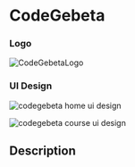 # CodeGebeta

### Logo

![CodeGebetaLogo](https://user-images.githubusercontent.com/57604289/137598441-f258594a-7396-44a2-a95b-99b0f50a41b8.png)


### UI Design

![codegebeta home ui design ](https://user-images.githubusercontent.com/57604289/137599084-05ded44c-06ee-4964-9886-9e6f6c648b37.png)

![codegebeta course ui design](https://user-images.githubusercontent.com/57604289/137600643-b5e356b3-53df-4cfd-860f-ca6af26d43b8.png)

## Description
